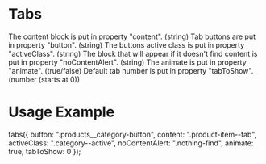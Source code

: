 # Tabs
The content block is put in property "content". (string)
Tab buttons are put in property "button". (string)
The buttons active class is put in property "activeClass". (string)
The block that will appear if it doesn't find content is put in property "noContentAlert". (string)
The animate is put in property "animate". (true/false)
Default tab number is put in property "tabToShow". (number (starts at 0))

# Usage Example

tabs({
    button: ".products__category-button",
    content: ".product-item--tab",
    activeClass: ".category--active",
    noContentAlert: ".nothing-find",
    animate: true,
    tabToShow: 0
  });